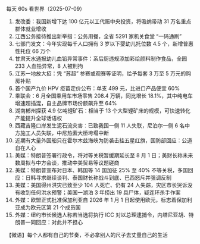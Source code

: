 每天 60s 看世界（2025-07-09）

1. 发改委：我国新增下达 100 亿元以工代赈中央投资，将吸纳带动 31 万名重点群体就业增收
2. 江西公务接待推出新举措：公务用餐，全省 5291 家机关食堂 “一码通刷”
3. 七部门发文：今年实现每千人口拥有 3 岁以下婴幼儿托位数 4.5 个，新增普惠性托位 66 万个
4. 甘肃天水通报幼儿血铅异常事件：系后厨违规添加彩绘颜料制作食品，全园 233 人血铅异常，8 人被刑拘
5. 江苏一地放大招：凭 “苏超” 参赛或观赛等证明，给予每套 3 万至 5 万元的购房补贴
6. 首个国产九价 HPV 疫苗定价公布：单支 499 元，比进口产品便宜 60%
7. 乘联会：6 月全国乘用车市场零售 208.4 万辆，同比增长 18.1%，其中纯电车增速超插混，自主品牌市场份额飙升至 64%
8. 湖南郴州探获 4.9 亿吨锂矿石：相当于 13 个大型锂矿床的规模，可快速转化产能提升全球话语权
9. 西藏吉隆口岸发生泥石流灾害：已致我国一侧 11 人失联，尼泊尔一侧 6 名中方施工人员失联，中尼热索大桥垮塌中断
10. 近期有大量外国船只在霍尔木兹海峡为防袭击挂五星红旗，国防部回应：公道自在人心
11. 美媒：特朗普签署行政令，将对等关税暂缓期延长至 8 月 1 日；美财长称未来数周拟与中方会谈，推动中美贸易等议题磋商
12. 美媒：特朗普宣布对日本、韩国等 14 国加征 25% 至 40% 不等关税，多国回应：日韩寻求继续谈判、泰国财长称战斗到底、巴西怒斥并强调反制
13. 美媒：美国得州洪灾已致至少 104 人死亡、仍有 24 人失踪，灾区市长哭诉没有收到任何洪水预警；美国一湖泊 3 年捞出 19 具尸体，疑连环杀手作案
14. 外媒：欧盟正式批准保加利亚自 2026 年 1 月 1 日起使用欧元，标志着保加利亚成为欧元区第 21 个成员国
15. 外媒：纽约市长候选人称若当选将执行 ICC 对以总理逮捕令，内塔尼亚胡、特朗普一同回应：对此并不担心

【微语】每个人都有自己的节奏，不必拿别人的尺子去丈量自己的生活